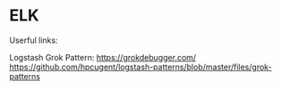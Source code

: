 # ELK
Userful links:

Logstash Grok Pattern:
https://grokdebugger.com/
https://github.com/hpcugent/logstash-patterns/blob/master/files/grok-patterns